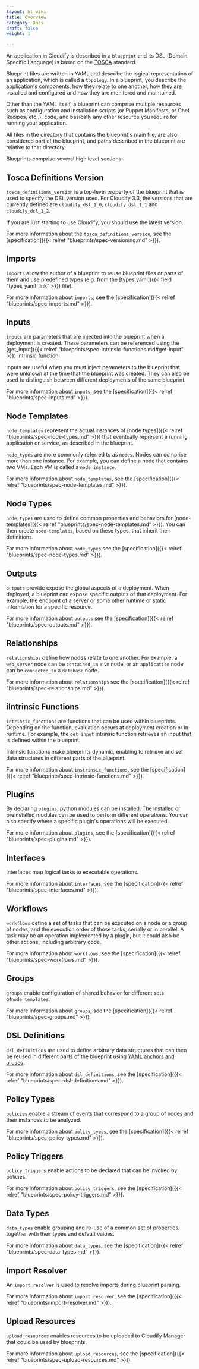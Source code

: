 ```yaml
---
layout: bt_wiki
title: Overview
category: Docs
draft: false
weight: 1

---
```


An application in Cloudify is described in a `blueprint` and its DSL (Domain Specific Language) is based on the [TOSCA](https://www.oasis-open.org/committees/tosca/) standard.

Blueprint files are written in YAML and describe the logical representation of an application, which is called a `topology`. In a blueprint, you describe the application's components, how they relate to one another, how they are installed and configured and how they are monitored and maintained.

Other than the YAML itself, a blueprint can comprise multiple resources such as configuration and installation scripts (or Puppet Manifests, or Chef Recipes, etc..), code, and basically any other resource you require for running your application.

All files in the directory that contains the blueprint's main file, are also considered part of the blueprint, and paths described in the blueprint are relative to that directory.

Blueprints comprise several high level sections:

## Tosca Definitions Version

`tosca_definitions_version` is a top-level property of the blueprint that is used to specify the DSL version used.
For Cloudify 3.3, the versions that are currently defined are `cloudify_dsl_1_0`, `cloudify_dsl_1_1` and `cloudify_dsl_1_2`.

If you are just starting to use Cloudify, you should use the latest version.

For more information about the `tosca_definitions_version`, see the [specification]({{< relref "blueprints/spec-versioning.md" >}}).


## Imports

`imports` allow the author of a blueprint to reuse blueprint files or parts of them and use predefined types (e.g. from the [types.yaml]({{< field "types_yaml_link" >}}) file).

For more information about `imports`, see the [specification]({{< relref "blueprints/spec-imports.md" >}}).


## Inputs

`inputs` are parameters that are injected into the blueprint when a deployment is created. These parameters can be referenced using the [get_input]({{< relref "blueprints/spec-intrinsic-functions.md#get-input" >}}) intrinsic function.

Inputs are useful when you must inject parameters to the blueprint that were unknown at the time that the blueprint was created. They can also be used to distinguish between different deployments of the same blueprint.

For more information about `inputs`, see the [specification]({{< relref "blueprints/spec-inputs.md" >}}).


## Node Templates

`node_templates` represent the actual instances of [node types]({{< relref "blueprints/spec-node-types.md" >}}) that eventually represent a running application or service, as described in the blueprint.

`node_types` are more commonly referred to as `nodes`. Nodes can comprise more than one instance. For example, you can define a node that contains two VMs. Each VM is called a `node_instance`.


For more information about `node_templates`, see the [specification]({{< relref "blueprints/spec-node-templates.md" >}}).


## Node Types

`node_types` are used to define common properties and behaviors for [node-templates]({{< relref "blueprints/spec-node-templates.md" >}}). You can then create `node-templates`, based on these types, that inherit their definitions.

For more information about `node_types` see the [specification]({{< relref "blueprints/spec-node-types.md" >}}).


## Outputs

`outputs` provide expose the global aspects of a deployment. When deployed, a blueprint can expose specific outputs of that deployment. For example, the endpoint of a server or some other runtime or static information for a specific resource.

For more information about `outputs` see the [specification]({{< relref "blueprints/spec-outputs.md" >}}).


## Relationships

`relationships` define how nodes relate to one another. For example, a `web_server` node can be `contained_in` a `vm` node, or an `application` node can be `connected_to` a `database` node.

For more information about `relationships` see the [specification]({{< relref "blueprints/spec-relationships.md" >}}).


## iIntrinsic Functions

`intrinsic_functions` are functions that can be used within blueprints. Depending on the function, evaluation occurs at deployment creation or in runtime. For example, the `get_input` intrinsic function retrieves an input that is defined within the blueprint.

Intrinsic functions make blueprints dynamic, enabling to retrieve and set data structures in different parts of the blueprint.

For more information about `instrinsic_functions`, see the [specification]({{< relref "blueprints/spec-intrinsic-functions.md" >}}).


## Plugins

By declaring `plugins`, python modules can be installed. The installed or preinstalled modules can be used to perform different operations. You can also specify where a specific plugin's operations will be executed.

For more information about `plugins`, see the [specification]({{< relref "blueprints/spec-plugins.md" >}}).


## Interfaces

Interfaces map logical tasks to executable operations.

For more information about `interfaces`, see the [specification]({{< relref "blueprints/spec-interfaces.md" >}}).


## Workflows

`workflows` define a set of tasks that can be executed on a node or a group of nodes, and the execution order of those tasks, serially or in parallel. A task may be an operation implemented by a plugin, but it could also be other actions, including arbitrary code.

For more information about `workflows`, see the [specification]({{< relref "blueprints/spec-workflows.md" >}}).


## Groups

`groups` enable configuration of shared behavior for different sets of`node_templates`.

For more information about `groups`, see the [specification]({{< relref "blueprints/spec-groups.md" >}}).


## DSL Definitions

`dsl_definitions` are used to define arbitrary data structures that can then be reused in different parts of the blueprint using [YAML anchors and aliases](https://gist.github.com/ddlsmurf/1590434).

For more information about `dsl_definitions`, see the [specification]({{< relref "blueprints/spec-dsl-definitions.md" >}}).


## Policy Types

`policies` enable a stream of events that correspond to a group of nodes and their instances to be analyzed.

For more information about `policy_types`, see the [specification]({{< relref "blueprints/spec-policy-types.md" >}}).


## Policy Triggers

`policy_triggers` enable actions to be declared that can be invoked by policies.

For more information about `policy_triggers`, see the [specification]({{< relref "blueprints/spec-policy-triggers.md" >}}).


## Data Types

`data_types` enable grouping and re-use of a common set of properties, together with their types and default values.

For more information about `data_types`, see the [specification]({{< relref "blueprints/spec-data-types.md" >}}).


## Import Resolver

An `import_resolver` is used to resolve imports during blueprint parsing.

For more information about `import_resolver`, see the [specification]({{< relref "blueprints/import-resolver.md" >}}).


## Upload Resources

`upload_resources` enables resources to be uploaded to Cloudify Manager that could be used by blueprints.

For more information about `upload_resources`, see the [specification]({{< relref "blueprints/spec-upload-resources.md" >}}).

